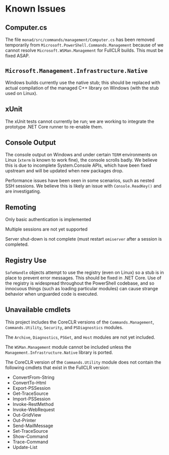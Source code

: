 # Known Issues

## Computer.cs

The file `monad/src/commands/management/Computer.cs` has been removed
temporarily from `Microsoft.PowerShell.Commands.Management` because of we
cannot resolve `Microsoft.WSMan.Management` for FullCLR builds. This must be
fixed ASAP.

## `Microsoft.Management.Infrastructure.Native`

Windows builds currently use the native stub; this should be replaced with
actual compilation of the managed C++ library on Windows (with the stub used on
Linux).

## xUnit

The xUnit tests cannot currently be run; we are working to integrate the
prototype .NET Core runner to re-enable them.

## Console Output

The console output on Windows and under certain `TERM` environments on Linux
(`xterm` is known to work fine), the console scrolls badly. We believe this is
due to incomplete System.Console APIs, which have been fixed upstream and will
be updated when new packages drop.

Performance issues have been seen in some scenarios, such as nested SSH
sessions. We believe this is likely an issue with `Console.ReadKey()` and are
investigating.

## Remoting

Only basic authentication is implemented

Multiple sessions are not yet supported

Server shut-down is not complete (must restart `omiserver` after a session is
completed.

## Registry Use

`SafeHandle` objects attempt to use the registry (even on Linux) so a stub is
in place to prevent error messages. This should be fixed in .NET Core. Use of
the registry is widespread throughout the PowerShell codebase, and so innocuous
things (such as loading particular modules) can cause strange behavior when
unguarded code is executed.

## Unavailable cmdlets

This project includes the CoreCLR versions of the `Commands.Management`,
`Commands.Utility`, `Security`, and `PSDiagnostics` modules.

The `Archive`, `Diagnostics`, `PSGet`, and `Host` modules are not yet included.

The `WSMan.Management` module cannot be included unless the
`Management.Infrastructure.Native` library is ported.

The CoreCLR version of the `Commands.Utility` module does not contain the
following cmdlets that exist in the FullCLR version:

- ConvertFrom-String
- ConvertTo-Html
- Export-PSSession
- Get-TraceSource
- Import-PSSession
- Invoke-RestMethod
- Invoke-WebRequest
- Out-GridView
- Out-Printer
- Send-MailMessage
- Set-TraceSource
- Show-Command
- Trace-Command
- Update-List
